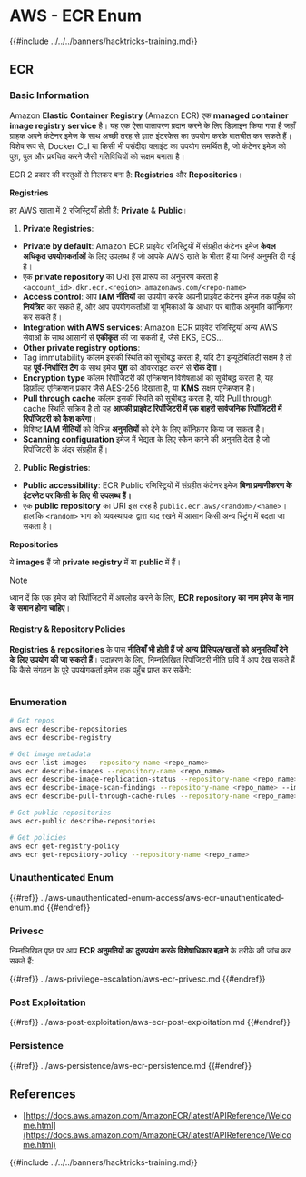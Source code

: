 # AWS - ECR Enum

{{#include ../../../banners/hacktricks-training.md}}

## ECR

### Basic Information

Amazon **Elastic Container Registry** (Amazon ECR) एक **managed container image registry service** है। यह एक ऐसा वातावरण प्रदान करने के लिए डिज़ाइन किया गया है जहाँ ग्राहक अपने कंटेनर इमेज के साथ अच्छी तरह से ज्ञात इंटरफेस का उपयोग करके बातचीत कर सकते हैं। विशेष रूप से, Docker CLI या किसी भी पसंदीदा क्लाइंट का उपयोग समर्थित है, जो कंटेनर इमेज को पुश, पुल और प्रबंधित करने जैसी गतिविधियों को सक्षम बनाता है।

ECR 2 प्रकार की वस्तुओं से मिलकर बना है: **Registries** और **Repositories**।

**Registries**

हर AWS खाता में 2 रजिस्ट्रियाँ होती हैं: **Private** & **Public**।

1. **Private Registries**:

- **Private by default**: Amazon ECR प्राइवेट रजिस्ट्रियों में संग्रहीत कंटेनर इमेज **केवल अधिकृत उपयोगकर्ताओं** के लिए उपलब्ध हैं जो आपके AWS खाते के भीतर हैं या जिन्हें अनुमति दी गई है।
- एक **private repository** का URI इस प्रारूप का अनुसरण करता है `<account_id>.dkr.ecr.<region>.amazonaws.com/<repo-name>`
- **Access control**: आप **IAM नीतियों** का उपयोग करके अपनी प्राइवेट कंटेनर इमेज तक पहुँच को **नियंत्रित** कर सकते हैं, और आप उपयोगकर्ताओं या भूमिकाओं के आधार पर बारीक अनुमति कॉन्फ़िगर कर सकते हैं।
- **Integration with AWS services**: Amazon ECR प्राइवेट रजिस्ट्रियाँ अन्य AWS सेवाओं के साथ आसानी से **एकीकृत** की जा सकती हैं, जैसे EKS, ECS...
- **Other private registry options**:
- Tag immutability कॉलम इसकी स्थिति को सूचीबद्ध करता है, यदि टैग इम्यूटेबिलिटी सक्षम है तो यह **पूर्व-निर्धारित टैग** के साथ इमेज **पुश** को ओवरराइट करने से **रोक देगा**।
- **Encryption type** कॉलम रिपॉजिटरी की एन्क्रिप्शन विशेषताओं को सूचीबद्ध करता है, यह डिफ़ॉल्ट एन्क्रिप्शन प्रकार जैसे AES-256 दिखाता है, या **KMS** सक्षम एन्क्रिप्शन है।
- **Pull through cache** कॉलम इसकी स्थिति को सूचीबद्ध करता है, यदि Pull through cache स्थिति सक्रिय है तो यह **आपकी प्राइवेट रिपॉजिटरी में एक बाहरी सार्वजनिक रिपॉजिटरी में रिपॉजिटरी को कैश करेगा**।
- विशिष्ट **IAM नीतियों** को विभिन्न **अनुमतियों** को देने के लिए कॉन्फ़िगर किया जा सकता है।
- **Scanning configuration** इमेज में भेद्यता के लिए स्कैन करने की अनुमति देता है जो रिपॉजिटरी के अंदर संग्रहीत हैं।

2. **Public Registries**:

- **Public accessibility**: ECR Public रजिस्ट्रियों में संग्रहीत कंटेनर इमेज **बिना प्रमाणीकरण के इंटरनेट पर किसी के लिए भी उपलब्ध हैं।**
- एक **public repository** का URI इस तरह है `public.ecr.aws/<random>/<name>`। हालांकि `<random>` भाग को व्यवस्थापक द्वारा याद रखने में आसान किसी अन्य स्ट्रिंग में बदला जा सकता है।

**Repositories**

ये **images** हैं जो **private registry** में या **public** में हैं।

> [!NOTE]
> ध्यान दें कि एक इमेज को रिपॉजिटरी में अपलोड करने के लिए, **ECR repository का नाम इमेज के नाम के समान होना चाहिए**।

#### Registry & Repository Policies

**Registries & repositories** के पास **नीतियाँ भी होती हैं जो अन्य प्रिंसिपल/खातों को अनुमतियाँ देने के लिए उपयोग की जा सकती हैं**। उदाहरण के लिए, निम्नलिखित रिपॉजिटरी नीति छवि में आप देख सकते हैं कि कैसे संगठन के पूरे उपयोगकर्ता इमेज तक पहुँच प्राप्त कर सकेंगे:

<figure><img src="../../../images/image (280).png" alt=""><figcaption></figcaption></figure>

### Enumeration
```bash
# Get repos
aws ecr describe-repositories
aws ecr describe-registry

# Get image metadata
aws ecr list-images --repository-name <repo_name>
aws ecr describe-images --repository-name <repo_name>
aws ecr describe-image-replication-status --repository-name <repo_name> --image-id <image_id>
aws ecr describe-image-scan-findings --repository-name <repo_name> --image-id <image_id>
aws ecr describe-pull-through-cache-rules --repository-name <repo_name> --image-id <image_id>

# Get public repositories
aws ecr-public describe-repositories

# Get policies
aws ecr get-registry-policy
aws ecr get-repository-policy --repository-name <repo_name>
```
### Unauthenticated Enum

{{#ref}}
../aws-unauthenticated-enum-access/aws-ecr-unauthenticated-enum.md
{{#endref}}

### Privesc

निम्नलिखित पृष्ठ पर आप **ECR अनुमतियों का दुरुपयोग करके विशेषाधिकार बढ़ाने** के तरीके की जांच कर सकते हैं:

{{#ref}}
../aws-privilege-escalation/aws-ecr-privesc.md
{{#endref}}

### Post Exploitation

{{#ref}}
../aws-post-exploitation/aws-ecr-post-exploitation.md
{{#endref}}

### Persistence

{{#ref}}
../aws-persistence/aws-ecr-persistence.md
{{#endref}}

## References

- [https://docs.aws.amazon.com/AmazonECR/latest/APIReference/Welcome.html](https://docs.aws.amazon.com/AmazonECR/latest/APIReference/Welcome.html)

{{#include ../../../banners/hacktricks-training.md}}
